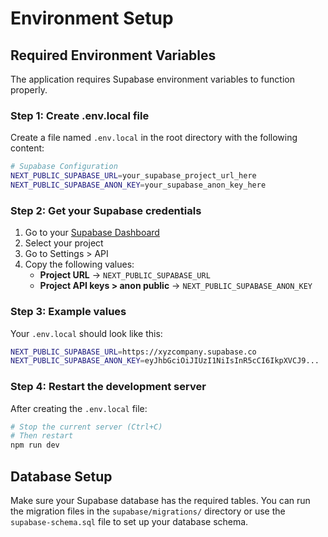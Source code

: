 # Environment Setup

## Required Environment Variables

The application requires Supabase environment variables to function properly.

### Step 1: Create .env.local file

Create a file named `.env.local` in the root directory with the following content:

```bash
# Supabase Configuration
NEXT_PUBLIC_SUPABASE_URL=your_supabase_project_url_here
NEXT_PUBLIC_SUPABASE_ANON_KEY=your_supabase_anon_key_here
```

### Step 2: Get your Supabase credentials

1. Go to your [Supabase Dashboard](https://supabase.com/dashboard)
2. Select your project
3. Go to Settings > API
4. Copy the following values:
   - **Project URL** → `NEXT_PUBLIC_SUPABASE_URL`
   - **Project API keys > anon public** → `NEXT_PUBLIC_SUPABASE_ANON_KEY`

### Step 3: Example values

Your `.env.local` should look like this:

```bash
NEXT_PUBLIC_SUPABASE_URL=https://xyzcompany.supabase.co
NEXT_PUBLIC_SUPABASE_ANON_KEY=eyJhbGciOiJIUzI1NiIsInR5cCI6IkpXVCJ9...
```

### Step 4: Restart the development server

After creating the `.env.local` file:

```bash
# Stop the current server (Ctrl+C)
# Then restart
npm run dev
```

## Database Setup

Make sure your Supabase database has the required tables. You can run the migration files in the `supabase/migrations/` directory or use the `supabase-schema.sql` file to set up your database schema.
